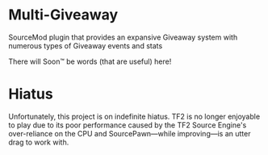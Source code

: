 # Multi-Giveaway

SourceMod plugin that provides an expansive Giveaway system with numerous types of Giveaway events and stats

There will Soon™ be words (that are useful) here!

# Hiatus

Unfortunately, this project is on indefinite hiatus. TF2 is no longer enjoyable to play due to its poor performance caused by the TF2 Source Engine's over-reliance on the CPU and SourcePawn—while improving—is an utter drag to work with.
